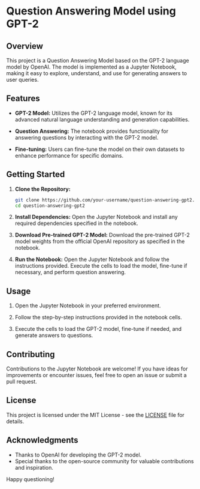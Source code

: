 # Question Answering Model using GPT-2

## Overview

This project is a Question Answering Model based on the GPT-2 language model by OpenAI. The model is implemented as a Jupyter Notebook, making it easy to explore, understand, and use for generating answers to user queries.

## Features

- **GPT-2 Model:** Utilizes the GPT-2 language model, known for its advanced natural language understanding and generation capabilities.

- **Question Answering:** The notebook provides functionality for answering questions by interacting with the GPT-2 model.

- **Fine-tuning:** Users can fine-tune the model on their own datasets to enhance performance for specific domains.

## Getting Started

1. **Clone the Repository:**
   ```bash
   git clone https://github.com/your-username/question-answering-gpt2.git
   cd question-answering-gpt2
   ```

2. **Install Dependencies:**
   Open the Jupyter Notebook and install any required dependencies specified in the notebook.

3. **Download Pre-trained GPT-2 Model:**
   Download the pre-trained GPT-2 model weights from the official OpenAI repository as specified in the notebook.

4. **Run the Notebook:**
   Open the Jupyter Notebook and follow the instructions provided. Execute the cells to load the model, fine-tune if necessary, and perform question answering.

## Usage

1. Open the Jupyter Notebook in your preferred environment.

2. Follow the step-by-step instructions provided in the notebook cells.

3. Execute the cells to load the GPT-2 model, fine-tune if needed, and generate answers to questions.

## Contributing

Contributions to the Jupyter Notebook are welcome! If you have ideas for improvements or encounter issues, feel free to open an issue or submit a pull request.

## License

This project is licensed under the MIT License - see the [LICENSE](LICENSE) file for details.

## Acknowledgments

- Thanks to OpenAI for developing the GPT-2 model.
- Special thanks to the open-source community for valuable contributions and inspiration.

Happy questioning!
